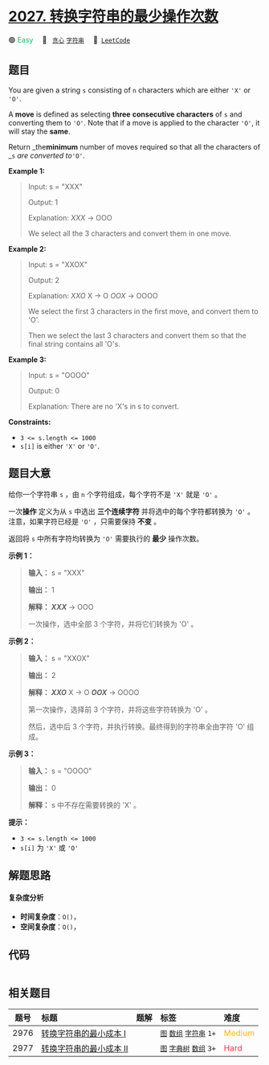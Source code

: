# [2027. 转换字符串的最少操作次数](https://leetcode.com/problems/minimum-moves-to-convert-string)

🟢 <font color=#15bd66>Easy</font>&emsp; 🔖&ensp; [`贪心`](/tag/greedy.md) [`字符串`](/tag/string.md)&emsp; 🔗&ensp;[`LeetCode`](https://leetcode.com/problems/minimum-moves-to-convert-string)

## 题目

You are given a string `s` consisting of `n` characters which are either `'X'`
or `'O'`.

A **move** is defined as selecting **three** **consecutive characters** of `s`
and converting them to `'O'`. Note that if a move is applied to the character
`'O'`, it will stay the **same**.

Return _the**minimum** number of moves required so that all the characters of
_`s` _are converted to_`'O'`.



**Example 1:**

> Input: s = "XXX"
> 
> Output: 1
> 
> Explanation: _XXX_ -> OOO
> 
> We select all the 3 characters and convert them in one move.

**Example 2:**

> Input: s = "XXOX"
> 
> Output: 2
> 
> Explanation: _XXO_ X -> O _OOX_ -> OOOO
> 
> We select the first 3 characters in the first move, and convert them to 'O'.
> 
> Then we select the last 3 characters and convert them so that the final string contains all 'O's.

**Example 3:**

> Input: s = "OOOO"
> 
> Output: 0
> 
> Explanation: There are no 'X's in s to convert.

**Constraints:**

  * `3 <= s.length <= 1000`
  * `s[i]` is either `'X'` or `'O'`.


## 题目大意

给你一个字符串 `s` ，由 `n` 个字符组成，每个字符不是 `'X'` 就是 `'O'` 。

一次**操作** 定义为从 `s` 中选出 **三个连续字符** 并将选中的每个字符都转换为 `'O'` 。注意，如果字符已经是 `'O'` ，只需要保持
**不变** 。

返回将 `s` 中所有字符均转换为 `'O'` 需要执行的 **最少**  操作次数。



**示例 1：**

> 
> 
> 
> 
> 
> **输入：** s = "XXX"
> 
> **输出：** 1
> 
> **解释： _XXX_** -> OOO
> 
> 一次操作，选中全部 3 个字符，并将它们转换为 'O' 。
> 
> 

**示例 2：**

> 
> 
> 
> 
> 
> **输入：** s = "XXOX"
> 
> **输出：** 2
> 
> **解释： _XXO_** X -> O _**OOX**_ -> OOOO
> 
> 第一次操作，选择前 3 个字符，并将这些字符转换为 'O' 。
> 
> 然后，选中后 3 个字符，并执行转换。最终得到的字符串全由字符 'O' 组成。

**示例 3：**

> 
> 
> 
> 
> 
> **输入：** s = "OOOO"
> 
> **输出：** 0
> 
> **解释：** s 中不存在需要转换的 'X' 。
> 
> 



**提示：**

  * `3 <= s.length <= 1000`
  * `s[i]` 为 `'X'` 或 `'O'`


## 解题思路

#### 复杂度分析

- **时间复杂度**：`O()`，
- **空间复杂度**：`O()`，

## 代码

```javascript

```

## 相关题目

<!-- prettier-ignore -->
| 题号 | 标题 | 题解 | 标签 | 难度 |
| :------: | :------ | :------: | :------ | :------ |
| 2976 | [转换字符串的最小成本 I](https://leetcode.com/problems/minimum-cost-to-convert-string-i) |  |  [`图`](/tag/graph.md) [`数组`](/tag/array.md) [`字符串`](/tag/string.md) `1+` | <font color=#ffb800>Medium</font> |
| 2977 | [转换字符串的最小成本 II](https://leetcode.com/problems/minimum-cost-to-convert-string-ii) |  |  [`图`](/tag/graph.md) [`字典树`](/tag/trie.md) [`数组`](/tag/array.md) `3+` | <font color=#ff334b>Hard</font> |